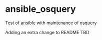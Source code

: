 # ansible_osquery
Test of ansible with maintenance of osquery 

Adding an extra change to README
TBD
